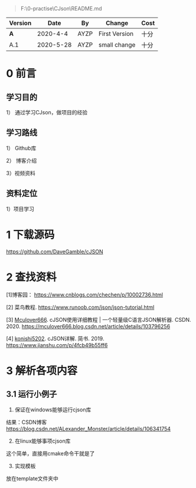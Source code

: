 >  F:\0-practise\CJson\README.md

| Version | Date      | By   | Change        | Cost |
| ------- | --------- | ---- | ------------- | ---- |
| **A**   | 2020-4-4  | AYZP | First Version | 十分 |
| A.1     | 2020-5-28 | AYZP | small change  | 十分 |

# 0 前言

## 学习目的

1） 通过学习CJson，做项目的经验

## 学习路线

1） Github库

2） 博客介绍

3）视频资料

## 资料定位

1）项目学习

# 1 下载源码

<https://github.com/DaveGamble/cJSON>

# 2 查找资料

[1]博客园： https://www.cnblogs.com/chechen/p/10002736.html

[2] 菜鸟教程. <https://www.runoob.com/json/json-tutorial.html>

[3] [Mculover666](https://me.csdn.net/Mculover666). cJSON使用详细教程 | 一个轻量级C语言JSON解析器. CSDN. 2020. <https://mculover666.blog.csdn.net/article/details/103796256>

[4] [konishi5202](https://www.jianshu.com/u/98ebe2269e88). cJSON详解. 简书. 2019. <https://www.jianshu.com/p/4fcb49b55ff6>

# 3 解析各项内容

## 3.1 运行小例子

1. 保证在windows能够运行cjson库

结果：CSDN博客<https://blog.csdn.net/ALexander_Monster/article/details/106341754>

2. 在linux能够事项cjson库

这个简单，直接用cmake命令干就是了

3. 实现模板

放在template文件夹中